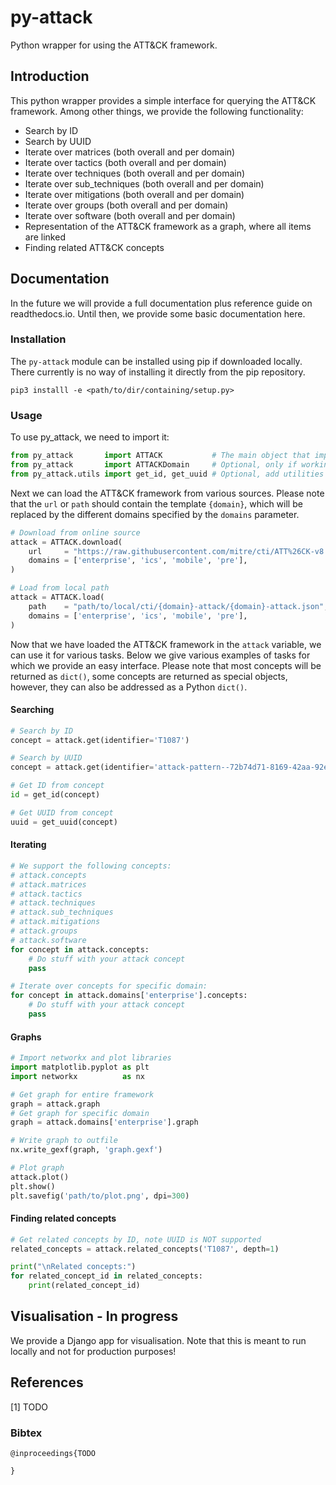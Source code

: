 # py-attack
Python wrapper for using the ATT&amp;CK framework.

## Introduction
This python wrapper provides a simple interface for querying the ATT&CK framework.
Among other things, we provide the following functionality:
 * Search by ID
 * Search by UUID
 * Iterate over matrices (both overall and per domain)
 * Iterate over tactics (both overall and per domain)
 * Iterate over techniques (both overall and per domain)
 * Iterate over sub_techniques (both overall and per domain)
 * Iterate over mitigations (both overall and per domain)
 * Iterate over groups (both overall and per domain)
 * Iterate over software (both overall and per domain)
 * Representation of the ATT&CK framework as a graph, where all items are linked
 * Finding related ATT&CK concepts

## Documentation
In the future we will provide a full documentation plus reference guide on readthedocs.io.
Until then, we provide some basic documentation here.

### Installation
The `py-attack` module can be installed using pip if downloaded locally.
There currently is no way of installing it directly from the pip repository.

```
pip3 installl -e <path/to/dir/containing/setup.py>
```

### Usage
To use py_attack, we need to import it:
```python
from py_attack       import ATTACK           # The main object that implements the ATT&CK framework
from py_attack       import ATTACKDomain     # Optional, only if working with a single domain
from py_attack.utils import get_id, get_uuid # Optional, add utilities
```

Next we can load the ATT&CK framework from various sources.
Please note that the `url` or `path` should contain the template `{domain}`, which will be replaced by the different domains specified by the `domains` parameter.
```python
# Download from online source
attack = ATTACK.download(
    url     = "https://raw.githubusercontent.com/mitre/cti/ATT%26CK-v8.2/{domain}-attack/{domain}-attack.json",
    domains = ['enterprise', 'ics', 'mobile', 'pre'],
)

# Load from local path
attack = ATTACK.load(
    path    = "path/to/local/cti/{domain}-attack/{domain}-attack.json",
    domains = ['enterprise', 'ics', 'mobile', 'pre'],
)
```

Now that we have loaded the ATT&CK framework in the `attack` variable, we can use it for various tasks.
Below we give various examples of tasks for which we provide an easy interface.
Please note that most concepts will be returned as `dict()`, some concepts are returned as special objects, however, they can also be addressed as a Python `dict()`.

#### Searching
```python
# Search by ID
concept = attack.get(identifier='T1087')

# Search by UUID
concept = attack.get(identifier='attack-pattern--72b74d71-8169-42aa-92e0-e7b04b9f5a08')

# Get ID from concept
id = get_id(concept)

# Get UUID from concept
uuid = get_uuid(concept)
```

#### Iterating
```python
# We support the following concepts:
# attack.concepts
# attack.matrices
# attack.tactics
# attack.techniques
# attack.sub_techniques
# attack.mitigations
# attack.groups
# attack.software
for concept in attack.concepts:
    # Do stuff with your attack concept
    pass

# Iterate over concepts for specific domain:
for concept in attack.domains['enterprise'].concepts:
    # Do stuff with your attack concept
    pass
```

#### Graphs
```python
# Import networkx and plot libraries
import matplotlib.pyplot as plt
import networkx          as nx

# Get graph for entire framework
graph = attack.graph
# Get graph for specific domain
graph = attack.domains['enterprise'].graph

# Write graph to outfile
nx.write_gexf(graph, 'graph.gexf')

# Plot graph
attack.plot()
plt.show()
plt.savefig('path/to/plot.png', dpi=300)
```

#### Finding related concepts
```python
# Get related concepts by ID, note UUID is NOT supported
related_concepts = attack.related_concepts('T1087', depth=1)

print("\nRelated concepts:")
for related_concept_id in related_concepts:
    print(related_concept_id)
```

## Visualisation - In progress
We provide a Django app for visualisation.
Note that this is meant to run locally and not for production purposes!

## References
[1] TODO

### Bibtex
```
@inproceedings{TODO

}
```
